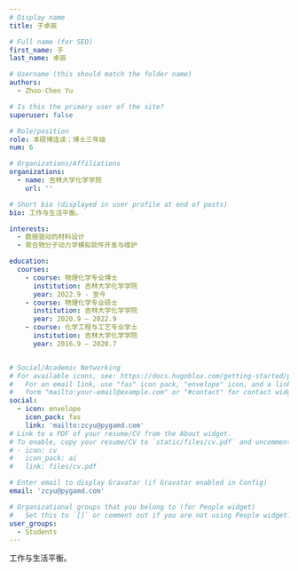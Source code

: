 ```yaml
---
# Display name
title: 于卓辰

# Full name (for SEO)
first_name: 于
last_name: 卓辰

# Username (this should match the folder name)
authors:
  - Zhuo-Chen Yu

# Is this the primary user of the site?
superuser: false

# Role/position
role: 本硕博连读；博士三年级
num: 6

# Organizations/Affiliations
organizations:
  - name: 吉林大学化学学院
    url: ''

# Short bio (displayed in user profile at end of posts)
bio: 工作与生活平衡。

interests:
  - 数据驱动的材料设计
  - 聚合物分子动力学模拟软件开发与维护

education:
  courses:
    - course: 物理化学专业博⼠
      institution: 吉林⼤学化学学院
      year: 2022.9 - ⾄今
    - course: 物理化学专业硕士
      institution: 吉林⼤学化学学院
      year: 2020.9 – 2022.9
    - course: 化学⼯程与⼯艺专业学⼠
      institution: 吉林⼤学化学学院
      year: 2016.9 – 2020.7


# Social/Academic Networking
# For available icons, see: https://docs.hugoblox.com/getting-started/page-builder/#icons
#   For an email link, use "fas" icon pack, "envelope" icon, and a link in the
#   form "mailto:your-email@example.com" or "#contact" for contact widget.
social:
  - icon: envelope
    icon_pack: fas
    link: 'mailto:zcyu@pygamd.com'
# Link to a PDF of your resume/CV from the About widget.
# To enable, copy your resume/CV to `static/files/cv.pdf` and uncomment the lines below.
# - icon: cv
#   icon_pack: ai
#   link: files/cv.pdf

# Enter email to display Gravatar (if Gravatar enabled in Config)
email: 'zcyu@pygamd.com'

# Organizational groups that you belong to (for People widget)
#   Set this to `[]` or comment out if you are not using People widget.
user_groups:
  - Students
---
```


工作与生活平衡。
